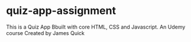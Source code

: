 # quiz-app-assignment
This is a Quiz App Bbuilt with core HTML, CSS and Javascript. An Udemy course Created by James Quick



